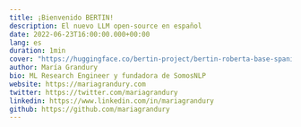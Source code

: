 ```yaml
---
title: ¡Bienvenido BERTIN!
description: El nuevo LLM open-source en español
date: 2022-06-23T16:00:00.000+00:00
lang: es
duration: 1min
cover: "https://huggingface.co/bertin-project/bertin-roberta-base-spanish/resolve/main/images/bertin.png"
author: María Grandury
bio: ML Research Engineer y fundadora de SomosNLP
website: https://mariagrandury.com
twitter: https://twitter.com/mariagrandury
linkedin: https://www.linkedin.com/in/mariagrandury
github: https://github.com/mariagrandury
---
```

